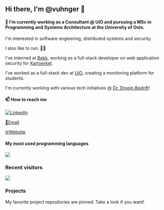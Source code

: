 ## Hi there, I'm @vuhnger 👋

#### 🔭 I’m currently working as a Consultant @ UiO and pursuing a MSc in Programming and Systems Architecture at the University of Oslo.

I'm interested in software engieering, distributed systems and security.

I also like to run. 🏃‍♂️

I've interned at [Bekk](https://www.bekk.no/), working as a full-stack developer on web application security for [Kartverket](https://www.kartverket.no/).

I've worked as a full-stack dev at [UiO](https://www.mn.uio.no/ifi/english/index.html), creating a monitoring platform for students.

I'm currently working with various tech initiatives @ [Dr. Dropin Bedrift](https://bedrift.drdropin.no/)!

#### 📫 How to reach me

[![LinkedIn](https://img.shields.io/badge/LinkedIn-%230077B5.svg?logo=linkedin&logoColor=white)](https://linkedin.com/in/victoruhnger)

[📧Email](mailto:victou@ifi.uio.no)

[🌐Website](https://www.vuhnger.dev/home)

#### My most used programming languages
![](https://github-readme-stats.vercel.app/api/top-langs/?username=vuhnger&theme=dark&hide_border=false&include_all_commits=false&count_private=false&layout=compact)

### Recent visitors

[![](https://visitcount.itsvg.in/api?id=vuhnger&icon=2&color=12)](https://visitcount.itsvg.in)

### Projects

My favorite project repositories are pinned. Take a look if you want!
